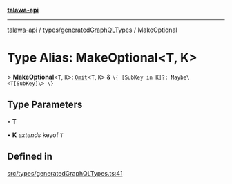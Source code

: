 [**talawa-api**](../../../README.md)

***

[talawa-api](../../../modules.md) / [types/generatedGraphQLTypes](../README.md) / MakeOptional

# Type Alias: MakeOptional\<T, K\>

\> **MakeOptional**\<`T`, `K`\>: [`Omit`](Omit.md)\<`T`, `K`\> & `\{ [SubKey in K]?: Maybe\<T[SubKey]\> \}`

## Type Parameters

• **T**

• **K** *extends* keyof `T`

## Defined in

[src/types/generatedGraphQLTypes.ts:41](https://github.com/PalisadoesFoundation/talawa-api/blob/4b5c74fd36bcfc2e36f3a06b67d517e865c188be/src/types/generatedGraphQLTypes.ts#L41)
